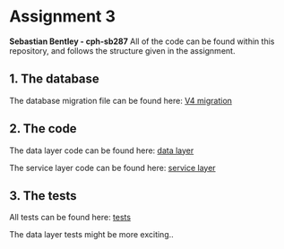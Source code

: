 # Assignment 3
**Sebastian Bentley - cph-sb287**
All of the code can be found within this repository, and follows the structure given in the assignment.

## 1. The database
The database migration file can be found here: [V4 migration](https://github.com/SebastianBentley/softTestAssignments/blob/main/assignment3/test2020fall-BookingSystem-master/src/main/resources/db/migration/V4__alter_table_Customer_Phonenumber.sql)

## 2. The code
The data layer code can be found here: [data layer](https://github.com/SebastianBentley/softTestAssignments/tree/main/assignment3/test2020fall-BookingSystem-master/src/main/java/datalayer)


The service layer code can be found here: [service layer](https://github.com/SebastianBentley/softTestAssignments/tree/main/assignment3/test2020fall-BookingSystem-master/src/main/java/servicelayer)

## 3. The tests
All tests can be found here: [tests](https://github.com/SebastianBentley/softTestAssignments/tree/main/assignment3/test2020fall-BookingSystem-master/src/test/java/integration)

The data layer tests might be more exciting..
